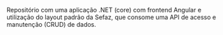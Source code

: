 Repositório com uma aplicação .NET (core) com frontend Angular e utilização do layout padrão da Sefaz, que consome uma API de acesso e manutenção (CRUD) de dados.